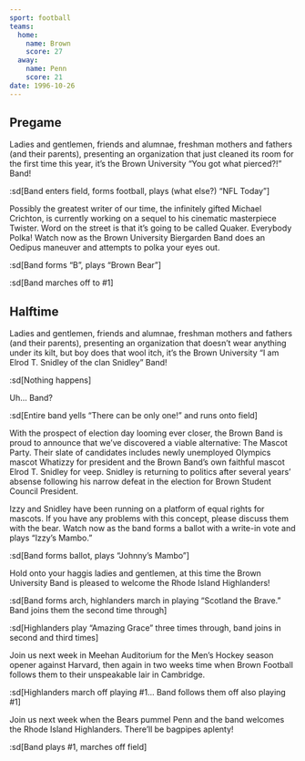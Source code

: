 ```yaml
---
sport: football
teams:
  home:
    name: Brown
    score: 27
  away:
    name: Penn
    score: 21
date: 1996-10-26
---
```


## Pregame

Ladies and gentlemen, friends and alumnae, freshman mothers and fathers (and their parents), presenting an organization that just cleaned its room for the first time this year, it’s the Brown University “You got what pierced?!” Band!

:sd[Band enters field, forms football, plays (what else?) “NFL Today”]

Possibly the greatest writer of our time, the infinitely gifted Michael Crichton, is currently working on a sequel to his cinematic masterpiece Twister. Word on the street is that it’s going to be called Quaker. Everybody Polka! Watch now as the Brown University Biergarden Band does an Oedipus maneuver and attempts to polka your eyes out.

:sd[Band forms “B”, plays “Brown Bear”]

:sd[Band marches off to #1]

## Halftime

Ladies and gentlemen, friends and alumnae, freshman mothers and fathers (and their parents), presenting an organization that doesn’t wear anything under its kilt, but boy does that wool itch, it’s the Brown University “I am Elrod T. Snidley of the clan Snidley” Band!

:sd[Nothing happens]

Uh... Band?

:sd[Entire band yells “There can be only one!” and runs onto field]

With the prospect of election day looming ever closer, the Brown Band is proud to announce that we’ve discovered a viable alternative: The Mascot Party. Their slate of candidates includes newly unemployed Olympics mascot Whatizzy for president and the Brown Band’s own faithful mascot Elrod T. Snidley for veep. Snidley is returning to politics after several years’ absense following his narrow defeat in the election for Brown Student Council President.

Izzy and Snidley have been running on a platform of equal rights for mascots. If you have any problems with this concept, please discuss them with the bear. Watch now as the band forms a ballot with a write-in vote and plays “Izzy’s Mambo.”

:sd[Band forms ballot, plays “Johnny’s Mambo”]

Hold onto your haggis ladies and gentlemen, at this time the Brown University Band is pleased to welcome the Rhode Island Highlanders!

:sd[Band forms arch, highlanders march in playing “Scotland the Brave.” Band joins them the second time through]

:sd[Highlanders play “Amazing Grace” three times through, band joins in second and third times]

Join us next week in Meehan Auditorium for the Men’s Hockey season opener against Harvard, then again in two weeks time when Brown Football follows them to their unspeakable lair in Cambridge.

:sd[Highlanders march off playing #1... Band follows them off also playing #1]

Join us next week when the Bears pummel Penn and the band welcomes the Rhode Island Highlanders. There’ll be bagpipes aplenty!

:sd[Band plays #1, marches off field]
